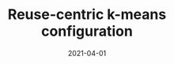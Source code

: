---
title: "Reuse-centric k-means configuration"
collection: publications
date: 2021-04-01
venue: 'Information Systems, 2021'
paperurl: 'https://authors.elsevier.com/sd/article/S0306-4379(21)00043-0'
authors: 'Lijun Zhang, Hui Guan, Yufei Ding, Xipeng Shen, Hamid Krim'
---